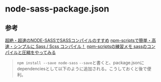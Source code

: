 # node-sass-package.json

## 参考
[超絶・超速のNODE-SASSでSASSコンパイルのすすめ](https://its-office.jp/blog/sass/2018/05/12/node-sass.html)
[npm-scriptsで簡単・高速・シンプルに Sass / Scss コンパイル！](http://chinpui.net/?p=744)
[npm-scriptsの練習メモ sassのコンパイルと圧縮をやってみる](https://qiita.com/miminari/items/50d8695c59ebf71b2307)
> `npm install --save node-sass`
> `--save`と書くと、package.jsonにdependenciesとして以下のように追加される。こうしておくと後で便利。
